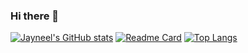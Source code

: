 ### Hi there 👋
[![Jayneel's GitHub stats](https://github-readme-stats.vercel.app/api?username=jayneelvanmali&show_icons=true)](https://github.com/jayneelvanmali/github-readme-stats)
[![Readme Card](https://github-readme-stats.vercel.app/api/pin/?username=jayneelvanmali&repo=Data-Science)](https://github.com/jayneelvanmali/github-readme-stats)
[![Top Langs](https://github-readme-stats.vercel.app/api/top-langs/?username=jayneelvanmali)](https://github.com/jayneelvanmali/github-readme-stats)
<!--
[![Gaurav's github stats](https://github-readme-stats.vercel.app/api?username=yadavgaurav251&count_private=true&show_icons=true&theme=dark)](https://github.com/yadavgaurav251/github-readme-stats)  [![Top Langs](https://github-readme-stats.vercel.app/api/top-langs/?username=yadavgaurav251&theme=dark&layout=compact)](https://github.com/yadavgaurav251/github-readme-stats)

**jayneelvanmali/jayneelvanmali** is a ✨ _special_ ✨ repository because its `README.md` (this file) appears on your GitHub profile.

Here are some ideas to get you started:

- 🔭 I’m currently working on ...
- 🌱 I’m currently learning ...
- 👯 I’m looking to collaborate on ...
- 🤔 I’m looking for help with ...
- 💬 Ask me about ...
- 📫 How to reach me: ...
- 😄 Pronouns: ...
- ⚡ Fun fact: ...
-->
